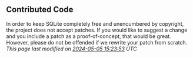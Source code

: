 ## Contributed Code



In order to keep SQLite completely free and unencumbered by copyright,
the project does not accept patches. If you would like to suggest a
change and you include a patch as a proof\-of\-concept, that would
be great. However, please do not be offended if we rewrite your patch
from scratch.
*This page last modified on [2024\-05\-05 15:23:53](https://sqlite.org/docsrc/honeypot) UTC* 








